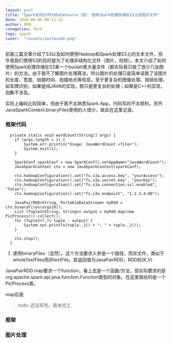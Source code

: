 ```yaml
---
layout: post
title: "Spark支持S3作为DataSource（四）：使用Spark处理存储在S3上的图片文件"
date: 2016-08-05 00:11:12
author: 伊布
categories: tech
tags: spark
cover:  "/assets/instacode.png"
---
```


前面三篇文章介绍了S3以及如何使用Hadoop和Spark处理S3上的文本文件，但毕竟我们使用S3的目的是为了处理非结构化文件（图片，视频）。本文介绍了如何使用Spark处理存储在S3某一个bucket里大量文件（额实际我只放了很少几张图片）的方法。由于我不了解图片处理算法，所以图片的处理只是简单读取了该图片的长度、宽度、拍摄时间、拍摄地点等信息。至于更复杂的图像处理、视频处理，如车牌识别，如果是纯JAVA的实现，那只是更复杂的处理；如果是C++的实现，抱歉不涉及。

实际上编码比较简单，但由于我不太熟悉Spark App，代码写的不太顺利，另外JavaSparkContext.binaryFiles使用的人很少，故此在这里记录。

### 框架代码

```
  private static void wordCount(String[] args) {
    if (args.length < 1) {
        System.err.println("Usage: JavaWordCount <file>");
        System.exit(1);
    }

    SparkConf sparkConf = new SparkConf().setAppName("JavaWordCount");
    JavaSparkContext ctx = new JavaSparkContext(sparkConf);

    ctx.hadoopConfiguration().set("fs.s3a.access.key", "yourAccess");
    ctx.hadoopConfiguration().set("fs.s3a.secret.key", "yourKey");
    ctx.hadoopConfiguration().set("fs.s3a.connection.ssl.enabled", "false");
    ctx.hadoopConfiguration().set("fs.s3a.endpoint", "1.2.3.4:80");

    JavaPairRDD<String, PortableDataStream> myRdd = ctx.binaryFiles(args[0]);
    List <Tuple2<String, String>> output = myRdd.map(new PicProcess()).collect();
    for (Tuple2<?,?> tuple : output) {
        System.out.println(tuple._1() + ": " + tuple._2());
    }

    ctx.stop();
  }
```

1. 使用binaryFiles（显然）。这个方法要求入参是一个路径，而非文件，类似于wholeTextFiles而非textFile。其返回值为JavaPairRDD，RDD的(K,V)

JavaPairRDD.map要求一个function，看上去是一个函数/方法，但实际要求的是org.apache.spark.api.java.function.Function类型的对象。在这里我给的是一个PicProcess类。

map后是

> todo: 还没写完，周末完工

### 框架


### 图片处理
